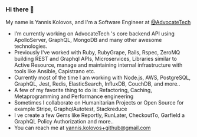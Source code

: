 ### Hi there 👋

My name is Yannis Kolovos, and I'm a Software Engineer at [@AdvocateTech](https://github.com/AdvocateTech)

- I’m currently working on AdvocateTech 's core backend API using ApolloServer, GraphQL, MongoDB and many other awesome technologies. 
- Previously I've worked with Ruby, RubyGrape, Rails, Rspec, ZeroMQ building REST and Graphql APIs, Microservices, Libraries similar to Active Resource, manage and maintaining internal infrastructure with tools like Ansible, Capistrano etc. 
- Currently most of the time I am working with Node.js, AWS, PostgreSQL, GraphQL, Jest, Redis, ElasticSearch, InfluxDB, CouchDB, and more..
- A few of my favorite thing to do is: Refactoring, Caching, Metaprogramming and Performance engineering
- Sometimes I collaborate on Humanitarian Projects or Open Source for example Stripe, GraphqlAutotest, Stackreduce
- I ve create a few Gems like Reportly, RunLater, CheckoutTo, Garfield a GraphQL Policy Authorization and more..
- You can reach me at yannis.kolovos+github@gmail.com
